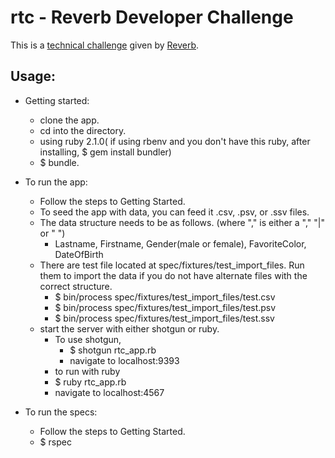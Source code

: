 rtc - Reverb Developer Challenge
================================
This is a [technical challenge](http://reverb.com/page/dev-challenge) given by [Reverb](http://reverb.com/).

Usage:
------
- Getting started:
  + clone the app.
  + cd into the directory.
  + using ruby 2.1.0( if using rbenv and you don't have this ruby, after installing, $ gem install bundler)
  + $ bundle.

- To run the app:
  + Follow the steps to Getting Started.
  + To seed the app with data, you can feed it .csv, .psv, or .ssv files.
  + The data structure needs to be as follows. (where "," is either a "," "|" or " ")
    - Lastname, Firstname, Gender(male or female), FavoriteColor, DateOfBirth
  + There are test file located at spec/fixtures/test_import_files.  Run them to import the data if you do not have alternate files with the correct structure.
    - $ bin/process spec/fixtures/test_import_files/test.csv
    - $ bin/process spec/fixtures/test_import_files/test.psv
    - $ bin/process spec/fixtures/test_import_files/test.ssv
  + start the server with either shotgun or ruby.
    - To use shotgun,
      + $ shotgun rtc_app.rb
      + navigate to localhost:9393
    -  to run with ruby
      + $ ruby rtc_app.rb
      + navigate to localhost:4567

- To run the specs:
  + Follow the steps to Getting Started.
  + $ rspec
